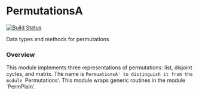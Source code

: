 # PermutationsA

[![Build Status](https://travis-ci.org/jlapeyre/PermutationsA.jl.svg?branch=master)](https://travis-ci.org/jlapeyre/PermutationsA.jl)

Data types and methods for permutations

### Overview

This module implements three representations of permutations: list,
disjoint cycles, and matrix. The name is `PermuationsA' to distinguish it
from the module `Permutations'. This module wraps generic routines in
the module `PermPlain'.

